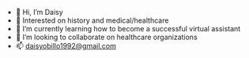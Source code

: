 - 👋 Hi, I’m Daisy
- 👀 Interested on history and medical/healthcare
- 🌱 I’m currently learning how to become a successful virtual assistant
- 💞️ I’m looking to collaborate on healthcare organizations
- 📫 daisyobillo1992@gmail.com

<!---
daisyobillo/daisyobillo is a ✨ special ✨ repository because its `README.md` (this file) appears on your GitHub profile.
You can click the Preview link to take a look at your changes.
--->
